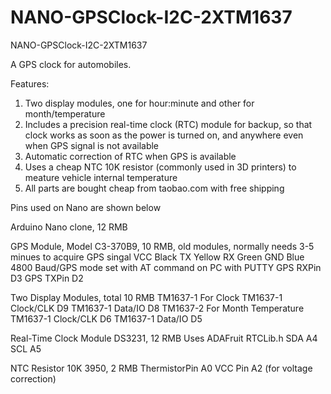 # NANO-GPSClock-I2C-2XTM1637
NANO-GPSClock-I2C-2XTM1637

A GPS clock for automobiles. 

Features:
1. Two display modules, one for hour:minute and other for month/temperature
2. Includes a precision real-time clock (RTC) module for backup, so that clock works as soon as the power is turned on, and anywhere even when GPS signal is not available
3. Automatic correction of RTC when GPS is available
4. Uses a cheap NTC 10K resistor (commonly used in 3D printers) to meature vehicle internal temperature
5. All parts are bought cheap from taobao.com with free shipping

Pins used on Nano are shown below

Arduino Nano clone, 12 RMB

GPS Module, Model C3-370B9, 10 RMB, old modules, normally needs 3-5 minues to acquire GPS singal
VCC Black
TX Yellow
RX Green
GND Blue
4800 Baud/GPS mode set with AT command on PC with PUTTY
GPS RXPin D3
GPS TXPin D2

Two Display Modules, total 10 RMB
TM1637-1 For Clock
TM1637-1 Clock/CLK D9
TM1637-1 Data/IO D8
TM1637-2 For Month Temperature
TM1637-1 Clock/CLK D6
TM1637-1 Data/IO D5

Real-Time Clock Module DS3231, 12 RMB
Uses ADAFruit RTCLib.h
SDA A4
SCL A5

NTC Resistor 10K 3950, 2 RMB
ThermistorPin A0
VCC Pin A2 (for voltage correction)

